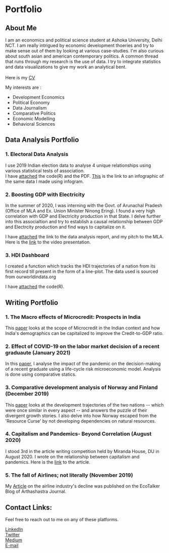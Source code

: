 # Portfolio

## About Me
I am an economics and political science student at Ashoka University, Delhi NCT. I am really intrigued by economic development thoeries and try to make sense out of them by looking at various case-studies. I'm also curious about south asian and american contemporary politics. A common thread that runs through my research is the use of data. I try to integrate statistics and data visualizations to give my work an analytical bent. <br />
<br />
Here is my [CV](https://drive.google.com/file/d/17Q0Icn2PGEAazRZTe9L0rWzIRwTcvM0f/view?usp=sharing) <br />

My interests are :
- Development Economics
- Political Economy
- Data Journalism
- Comparative Politics
- Economic Modelling
- Behavioral Sciences

## Data Analysis Portfolio
### 1. Electoral Data Analysis
I use 2019 Indian election data to analyse 4 unique relationships using various statistical tests of association.  <br />
I have [attached](https://drive.google.com/drive/folders/1AeHu7uYzKqDKcEwwY3LiGKzd_68rxpWP?usp=sharing) the code(R) and the PDF.
[This](https://infogram.com/2019-electoral-data-analysis-1h984wovv7r5z6p?live) is the link to an infographic of the same data I made using infogram.
### 2. Boosting GDP with Electricity
In the summer of 2020, I was interning with the Govt. of Arunachal Pradesh (Office of MLA and Ex. Union Minister Ninong Ering). I found a very high correlation with GDP and Electricity production in that State. I delve further into this associaltion and try to establish a causal relationship between GDP and Electrcity production and find ways to capitalize on it.

I have [attached](https://drive.google.com/drive/folders/1lDzN8FNAKdYPwyI_Zvb9jToX0kC63E7G?usp=sharing) the link to the data analysis report, and my pitch to the MLA. Here is the [link](https://www.youtube.com/watch?v=-vsqB16p-Jo) to the video presentation.

### 3. HDI Dashboard
I created a function which tracks the HDI trajectories of a nation from its first record till present in the form of a line-plot. The data used is sourced from ourworldindata.org

I have [attached](https://drive.google.com/drive/folders/1Y57WOsFXxB-gBIN4Q57eYH5Q-HVHnvII?usp=sharing) the code(R).

## Writing Portfolio
### 1. The Macro effects of Microcredit: Prospects in India
This [paper](https://economistsintransition.wordpress.com/2021/03/30/the-macro-effects-of-microcredit-prospects-in-india/) looks at the scope of Microcredit in the Indian context and how India's demographics can be capitalized to improve the Credit-to-GDP ratio. 
### 2. Effect of COVID-19 on the labor market decision of a recent graduaute (January 2021)
In this [paper](https://drive.google.com/file/d/1lB2ZnQFdgoK1dBtPpF9vJrXyjxVt16RO/view?usp=sharing), I analyse the impact of the pandemic on the decision-making of a recent graduate using a life-cycle risk microeconomic model. Analysis is done using comparative statics.
### 3. Comparative development analysis of Norway and Finland (December 2019)
This [paper](https://drive.google.com/file/d/1sXW_lF0GHITrc6XIsThP4YG9kgQdiWhz/view?usp=sharing) looks at the development trajectories of the two nations -- which were once similar in every aspect -- and answers the puzzle of their divergent growth stories. I also delve into how Norway escaped from the 'Resource Curse' by not developing dependencies on natural resources.
### 4. Capitalism and Pandemics- Beyond Correlation (August 2020)
 I stood 3rd in the article writing competition held by Miranda House, DU in August 2020. I wrote on the relationship between capitalism and pandemics. Here is the [link](https://drive.google.com/file/d/16pwxRJSMT-INWNAZYoVyGSaZUi3_78Ti/view?usp=sharing) to the article.
### 5. The fall of Airlines; not literally (November 2019)
My [Article](https://ecotalker.wordpress.com/2020/04/19/the-fall-of-airlines-not-literally/) on the airline industry's decline was published on the EcoTalker Blog of Arthashastra Journal. 





## Contact Links: 
Feel free to reach out to me on any of these platforms.

[LinkedIn][f1] <br />
[Twitter][f2]   <br />
[Medium][f3] <br />
[E-mail](mailto:akshar.k11@gmail.com)




















[f1]: https://www.linkedin.com/in/akshar-katariya-15a63b17a/
[f2]: https://twitter.com/AksharKatariya
[f3]: https://medium.com/@Akshar.Katariya
